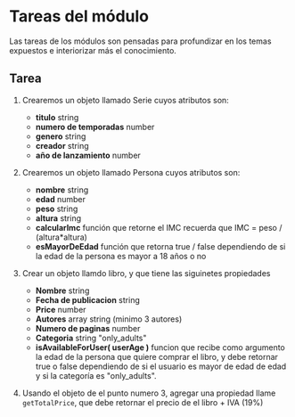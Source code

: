 # Tareas del módulo

Las tareas de los módulos son pensadas para profundizar en los temas expuestos e interiorizar más el conocimiento. 

## Tarea


1. Crearemos un objeto llamado Serie cuyos atributos son:  
    - **titulo**  string
    - **numero de temporadas** number
    - **genero** string
    - **creador** string
    - **año de lanzamiento** number

2. Crearemos un objeto llamado Persona cuyos atributos son:  
    - **nombre**  string
    - **edad** number
    - **peso** string
    - **altura** string
    - **calcularImc** función que retorne el IMC recuerda que IMC = peso / (altura*altura)
    - **esMayorDeEdad** función que retorna true / false dependiendo de si la edad de la persona es mayor a 18 años o no

3. Crear un objeto llamdo libro, y que tiene las siguinetes propiedades
    - **Nombre** string
    - **Fecha de publicacion** string
    - **Price** number
    - **Autores** array string (minimo 3 autores)
    - **Numero de paginas** number
    - **Categoria** string "only_adults"
    - **isAvailableForUser( userAge )** funcion que recibe como argumento la edad de la persona que quiere comprar el libro, y debe retornar true o false dependiendo de si el usuario es mayor de edad de edad y si la categoría es "only_adults".

4. Usando el objeto de el punto numero 3, agregar una propiedad llame `getTotalPrice`, que debe retornar el precio de el libro + IVA (19%)


